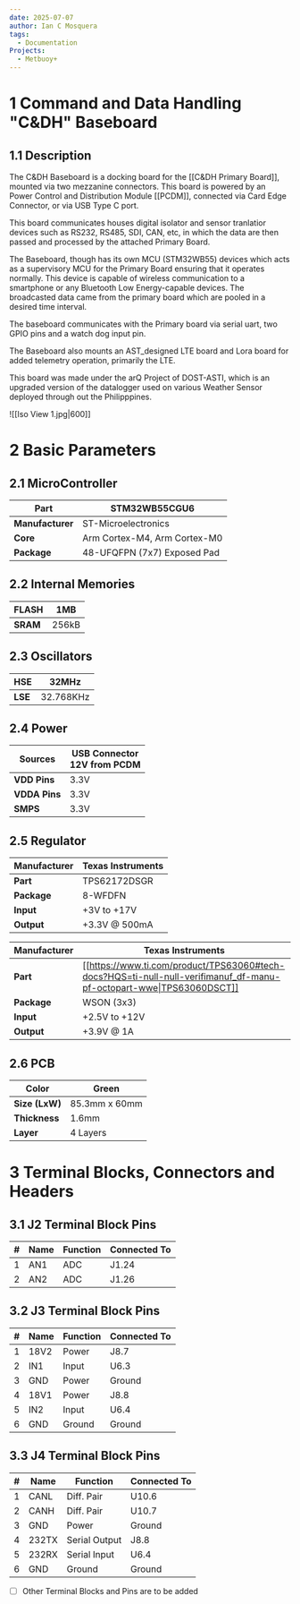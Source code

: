 ```yaml
---
date: 2025-07-07
author: Ian C Mosquera
tags:
  - Documentation
Projects:
  - Metbuoy+
---
```


# 1	Command and Data Handling "C&DH" Baseboard
## 1.1	Description
The C&DH Baseboard is a docking board for the [[C&DH Primary Board]], mounted via two mezzanine connectors. This board is powered by an Power Control and Distribution Module [[PCDM]], connected via Card Edge Connector, or via USB Type C port. 

This board communicates houses digital isolator and sensor tranlatior devices such as RS232, RS485, SDI, CAN, etc, in which the data are then passed and processed by the attached Primary Board. 

The Baseboard, though has its own MCU (STM32WB55) devices which acts as a supervisory MCU for the Primary Board ensuring that it operates normally. This device is capable of wireless communication to a smartphone or any Bluetooth Low Energy-capable devices. The broadcasted data came from the primary board which are pooled in a desired time interval.

The baseboard communicates with the Primary board via serial uart, two GPIO pins and a watch dog input pin. 

The Baseboard also mounts an AST_designed LTE board and Lora board for added telemetry operation, primarily the LTE. 

This board was made under the arQ Project of DOST-ASTI, which is an upgraded version of the datalogger used on various Weather Sensor deployed through out the Philipppines.

![[Iso View 1.jpg|600]]

# 2	Basic Parameters
## 2.1	MicroController

| **Part**         | STM32WB55CGU6                |
| ---------------- | ---------------------------- |
| **Manufacturer** | ST-Microelectronics          |
| **Core**         | Arm Cortex-M4, Arm Cortex-M0 |
| **Package**      | 48-UFQFPN (7x7) Exposed Pad  |


## 2.2	Internal Memories

| **FLASH** | 1MB   |
| --------- | ----- |
| **SRAM**  | 256kB |
## 2.3	Oscillators

| HSE     | 32MHz     |
| ------- | --------- |
| **LSE** | 32.768KHz |
## 2.4	Power

| Sources       | USB Connector <br> 12V from PCDM |
| ------------- | -------------------------------- |
| **VDD Pins**  | 3.3V                             |
| **VDDA Pins** | 3.3V                             |
| **SMPS**      | 3.3V                             |
## 2.5	Regulator

| Manufacturer | Texas Instruments |
| ------------ | ----------------- |
| **Part**     | TPS62172DSGR      |
| **Package**  | 8-WFDFN           |
| **Input**    | +3V to +17V       |
| **Output**   | +3.3V @ 500mA     |

| Manufacturer | Texas Instruments                                                                                                    |
| ------------ | -------------------------------------------------------------------------------------------------------------------- |
| **Part**     | [[https://www.ti.com/product/TPS63060#tech-docs?HQS=ti-null-null-verifimanuf_df-manu-pf-octopart-wwe\|TPS63060DSCT]] |
| **Package**  | WSON (3x3)                                                                                                           |
| **Input**    | +2.5V to +12V                                                                                                        |
| **Output**   | +3.9V @ 1A                                                                                                           |
## 2.6	PCB

| Color          | Green         |
| -------------- | ------------- |
| **Size (LxW)** | 85.3mm x 60mm |
| **Thickness**  | 1.6mm         |
| **Layer**      | 4 Layers      |


# 3	Terminal Blocks, Connectors and Headers

## 3.1	J2 Terminal Block Pins

| #   | Name | Function | Connected To |
| --- | ---- | -------- | ------------ |
| 1   | AN1  | ADC      | J1.24        |
| 2   | AN2  | ADC      | J1.26        |
## 3.2	J3 Terminal Block Pins

| #   | Name | Function | Connected To |
| --- | ---- | -------- | ------------ |
| 1   | 18V2 | Power    | J8.7         |
| 2   | IN1  | Input    | U6.3         |
| 3   | GND  | Power    | Ground       |
| 4   | 18V1 | Power    | J8.8         |
| 5   | IN2  | Input    | U6.4         |
| 6   | GND  | Ground   | Ground       |
## 3.3	J4 Terminal Block Pins

| #   | Name  | Function      | Connected To |
| --- | ----- | ------------- | ------------ |
| 1   | CANL  | Diff. Pair    | U10.6        |
| 2   | CANH  | Diff. Pair    | U10.7        |
| 3   | GND   | Power         | Ground       |
| 4   | 232TX | Serial Output | J8.8         |
| 5   | 232RX | Serial Input  | U6.4         |
| 6   | GND   | Ground        | Ground       |
- [ ] Other Terminal Blocks and Pins are to be added